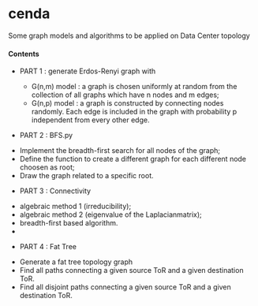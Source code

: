 # cenda

Some graph models and algorithms to be applied on Data Center topology

#### Contents

* PART 1 : generate Erdos-Renyi graph with 
  - G(n,m) model : a graph is chosen uniformly at random from the collection of all graphs which have n nodes and m edges;
  - G(n,p) model : a graph is constructed by connecting nodes randomly. Each edge is included in the graph with probability p independent from every other edge. 

* PART 2 : BFS.py 
 - Implement the breadth-first search for all nodes of the graph;
 - Define the function to create a different graph for each different node choosen as root;
 - Draw the graph related to a specific root.

* PART 3 : Connectivity
 - algebraic method 1 (irreducibility);
 - algebraic method 2 (eigenvalue of the Laplacianmatrix);
 - breadth-first based algorithm.
 - 
* PART 4 : Fat Tree 
 - Generate a fat tree topology graph 
 - Find all paths connecting a given source ToR and a given destination ToR.
 - Find all disjoint paths connecting a given source ToR and a given destination ToR.

